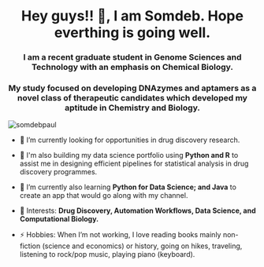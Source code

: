 <!--
**psomdeb25/psomdeb25** is a ✨ _special_ ✨ repository because its `README.md` (this file) appears on your GitHub profile.

Here are some ideas to get you started:

- 🔭 I’m currently working on ...
- 🌱 I’m currently learning ...
- 👯 I’m looking to collaborate on ...
- 🤔 I’m looking for help with ...
- 💬 Ask me about ...
- 📫 How to reach me: ...
- 😄 Pronouns: ...
- ⚡ Fun fact: ...
-->

<h1 align="center">Hey guys!! 👋, I am Somdeb. Hope everthing is going well. </h1>
<h3 align="center">I am a recent graduate student in Genome Sciences and Technology with an emphasis on Chemical Biology.</h3>
<h3 align="center">My study focused on developing DNAzymes and aptamers as a novel class of therapeutic candidates which developed my aptitude in Chemistry and Biology.</h3>

<p align="left"> <img src="https://komarev.com/ghpvc/?username=psomdeb25&color=red" alt="somdebpaul" /> </p>

- 🔭 I’m currently looking for opportunities in drug discovery research.

- 🔭 I'm also building my data science portfolio using **Python and R** to assist me in designing efficient pipelines for statistical analysis in drug discovery programmes.

- 🌱 I’m currently also learning **Python for Data Science; and Java** to create an app that would go along with my channel.

- 🤔 Interests: **Drug Discovery, Automation Workflows, Data Science, and Computational Biology.**

- ⚡ Hobbies: When I’m not working, I love reading books mainly non-fiction (science and economics) or history, going on hikes, traveling, listening to rock/pop music, playing piano (keyboard).
